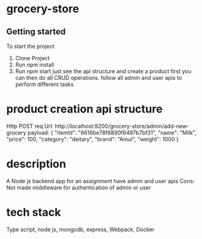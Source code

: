 # grocery-store

## Getting started
To start the project
 1. Clone Project
 2. Run npm install
 3. Run npm start
just see the api structure and create a product first 
you can then do all CRUD operations.
follow all admin and user apis to perform different tasks

# product creation api structure
Http POST req Url: http://localhost:9200/grocery-store/admin/add-new-grocery
payload: {
    "itemId": "6616be78f6890f6497b7bf31",
    "name": "Milk",
    "price": 100,
    "category": "deitary",
    "brand": "Amul",
    "weight": 1000
}
# description  
A Node js backend app for an assignment have admin and user apis
Cons: Not made middleware for authentication of admin or user

# tech stack
Type script, node js, mongodb, express, Webpack, Docker

